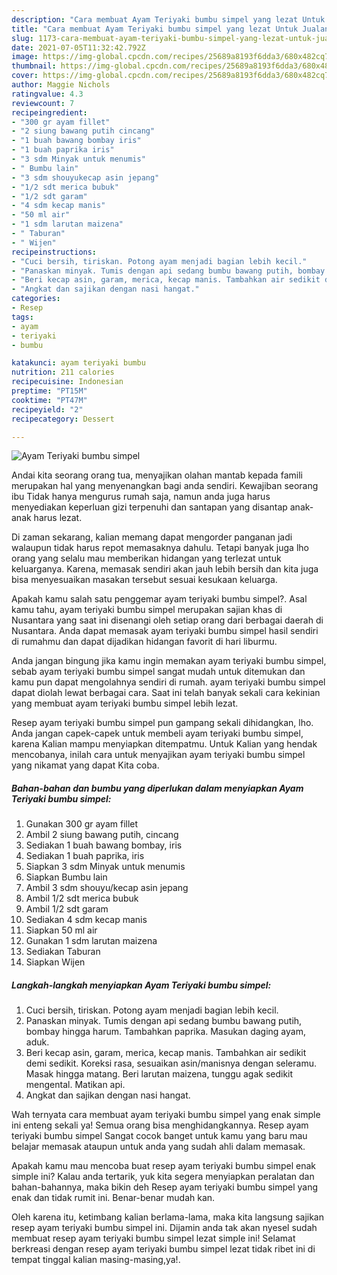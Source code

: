 ```yaml
---
description: "Cara membuat Ayam Teriyaki bumbu simpel yang lezat Untuk Jualan"
title: "Cara membuat Ayam Teriyaki bumbu simpel yang lezat Untuk Jualan"
slug: 1173-cara-membuat-ayam-teriyaki-bumbu-simpel-yang-lezat-untuk-jualan
date: 2021-07-05T11:32:42.792Z
image: https://img-global.cpcdn.com/recipes/25689a8193f6dda3/680x482cq70/ayam-teriyaki-bumbu-simpel-foto-resep-utama.jpg
thumbnail: https://img-global.cpcdn.com/recipes/25689a8193f6dda3/680x482cq70/ayam-teriyaki-bumbu-simpel-foto-resep-utama.jpg
cover: https://img-global.cpcdn.com/recipes/25689a8193f6dda3/680x482cq70/ayam-teriyaki-bumbu-simpel-foto-resep-utama.jpg
author: Maggie Nichols
ratingvalue: 4.3
reviewcount: 7
recipeingredient:
- "300 gr ayam fillet"
- "2 siung bawang putih cincang"
- "1 buah bawang bombay iris"
- "1 buah paprika iris"
- "3 sdm Minyak untuk menumis"
- " Bumbu lain"
- "3 sdm shouyukecap asin jepang"
- "1/2 sdt merica bubuk"
- "1/2 sdt garam"
- "4 sdm kecap manis"
- "50 ml air"
- "1 sdm larutan maizena"
- " Taburan"
- " Wijen"
recipeinstructions:
- "Cuci bersih, tiriskan. Potong ayam menjadi bagian lebih kecil."
- "Panaskan minyak. Tumis dengan api sedang bumbu bawang putih, bombay hingga harum. Tambahkan paprika. Masukan daging ayam, aduk."
- "Beri kecap asin, garam, merica, kecap manis. Tambahkan air sedikit demi sedikit. Koreksi rasa, sesuaikan asin/manisnya dengan seleramu. Masak hingga matang. Beri larutan maizena, tunggu agak sedikit mengental. Matikan api."
- "Angkat dan sajikan dengan nasi hangat."
categories:
- Resep
tags:
- ayam
- teriyaki
- bumbu

katakunci: ayam teriyaki bumbu 
nutrition: 211 calories
recipecuisine: Indonesian
preptime: "PT15M"
cooktime: "PT47M"
recipeyield: "2"
recipecategory: Dessert

---
```



![Ayam Teriyaki bumbu simpel](https://img-global.cpcdn.com/recipes/25689a8193f6dda3/680x482cq70/ayam-teriyaki-bumbu-simpel-foto-resep-utama.jpg)

Andai kita seorang orang tua, menyajikan olahan mantab kepada famili merupakan hal yang menyenangkan bagi anda sendiri. Kewajiban seorang ibu Tidak hanya mengurus rumah saja, namun anda juga harus menyediakan keperluan gizi terpenuhi dan santapan yang disantap anak-anak harus lezat.

Di zaman  sekarang, kalian memang dapat mengorder panganan jadi walaupun tidak harus repot memasaknya dahulu. Tetapi banyak juga lho orang yang selalu mau memberikan hidangan yang terlezat untuk keluarganya. Karena, memasak sendiri akan jauh lebih bersih dan kita juga bisa menyesuaikan masakan tersebut sesuai kesukaan keluarga. 



Apakah kamu salah satu penggemar ayam teriyaki bumbu simpel?. Asal kamu tahu, ayam teriyaki bumbu simpel merupakan sajian khas di Nusantara yang saat ini disenangi oleh setiap orang dari berbagai daerah di Nusantara. Anda dapat memasak ayam teriyaki bumbu simpel hasil sendiri di rumahmu dan dapat dijadikan hidangan favorit di hari liburmu.

Anda jangan bingung jika kamu ingin memakan ayam teriyaki bumbu simpel, sebab ayam teriyaki bumbu simpel sangat mudah untuk ditemukan dan kamu pun dapat mengolahnya sendiri di rumah. ayam teriyaki bumbu simpel dapat diolah lewat berbagai cara. Saat ini telah banyak sekali cara kekinian yang membuat ayam teriyaki bumbu simpel lebih lezat.

Resep ayam teriyaki bumbu simpel pun gampang sekali dihidangkan, lho. Anda jangan capek-capek untuk membeli ayam teriyaki bumbu simpel, karena Kalian mampu menyiapkan ditempatmu. Untuk Kalian yang hendak mencobanya, inilah cara untuk menyajikan ayam teriyaki bumbu simpel yang nikamat yang dapat Kita coba.

<!--inarticleads1-->

##### Bahan-bahan dan bumbu yang diperlukan dalam menyiapkan Ayam Teriyaki bumbu simpel:

1. Gunakan 300 gr ayam fillet
1. Ambil 2 siung bawang putih, cincang
1. Sediakan 1 buah bawang bombay, iris
1. Sediakan 1 buah paprika, iris
1. Siapkan 3 sdm Minyak untuk menumis
1. Siapkan  Bumbu lain
1. Ambil 3 sdm shouyu/kecap asin jepang
1. Ambil 1/2 sdt merica bubuk
1. Ambil 1/2 sdt garam
1. Sediakan 4 sdm kecap manis
1. Siapkan 50 ml air
1. Gunakan 1 sdm larutan maizena
1. Sediakan  Taburan
1. Siapkan  Wijen




<!--inarticleads2-->

##### Langkah-langkah menyiapkan Ayam Teriyaki bumbu simpel:

1. Cuci bersih, tiriskan. Potong ayam menjadi bagian lebih kecil.
1. Panaskan minyak. Tumis dengan api sedang bumbu bawang putih, bombay hingga harum. Tambahkan paprika. Masukan daging ayam, aduk.
1. Beri kecap asin, garam, merica, kecap manis. Tambahkan air sedikit demi sedikit. Koreksi rasa, sesuaikan asin/manisnya dengan seleramu. Masak hingga matang. Beri larutan maizena, tunggu agak sedikit mengental. Matikan api.
1. Angkat dan sajikan dengan nasi hangat.




Wah ternyata cara membuat ayam teriyaki bumbu simpel yang enak simple ini enteng sekali ya! Semua orang bisa menghidangkannya. Resep ayam teriyaki bumbu simpel Sangat cocok banget untuk kamu yang baru mau belajar memasak ataupun untuk anda yang sudah ahli dalam memasak.

Apakah kamu mau mencoba buat resep ayam teriyaki bumbu simpel enak simple ini? Kalau anda tertarik, yuk kita segera menyiapkan peralatan dan bahan-bahannya, maka bikin deh Resep ayam teriyaki bumbu simpel yang enak dan tidak rumit ini. Benar-benar mudah kan. 

Oleh karena itu, ketimbang kalian berlama-lama, maka kita langsung sajikan resep ayam teriyaki bumbu simpel ini. Dijamin anda tak akan nyesel sudah membuat resep ayam teriyaki bumbu simpel lezat simple ini! Selamat berkreasi dengan resep ayam teriyaki bumbu simpel lezat tidak ribet ini di tempat tinggal kalian masing-masing,ya!.


